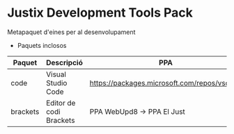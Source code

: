 # Justix Development Tools Pack

Metapaquet d'eines per al desenvolupament

* Paquets inclosos

| Paquet | Descripció | PPA |
|-------|-----------|-------|
| code | Visual Studio Code | https://packages.microsoft.com/repos/vscode |
| brackets | Editor de codi Brackets | PPA WebUpd8 -> PPA El Just  |
